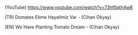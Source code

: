(YouTube) https://www.youtube.com/watch?v=73hf5qthAw8

(TR) Domates Ekme Hayalimiz Var - (Cihan Okyay)

(EN) We Have Planting Tomato Dream - (Cihan Okyay)
